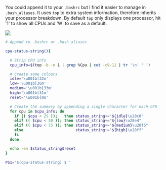 You could append it to your ```.bashrc``` but I find it easier to manage in
```.bash_aliases```. It uses ```top``` to extra system information, therefore
inherits your processor breakdown. By default ```top``` only displays one
processor, hit '1' to show all CPUs and 'W' to save as a default.

![](cpu.gif)
```bash
# Append to .bashrc or .bash_aliases

cpu-status-string(){

  # Strip CPU info
  cpu_info=$(top -b -n 1 | grep %Cpu | cut -c9-11 | tr '\n' ' ')

  # Create some colours
  idle='\u001b[32m'
  low='\u001b[36m'
  medium='\u001b[33m'
  high='\u001b[31m'
  reset='\u001b[0m'

  # Create the summary by appending a single character for each CPU
  for cpu in $cpu_info; do
    if (( $cpu < 25 ));   then status_string+="${idle}\u28c0"
    elif (( $cpu < 50 )); then status_string+="${low}\u28e4"
    elif (( $cpu < 75 )); then status_string+="${medium}\u28f6"
    else                       status_string+="${high}\u28ff"
    fi
  done

  echo -en $status_string$reset
}

PS1='$(cpu-status-string) $ '
```
